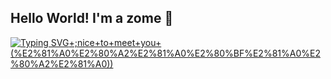 ## Hello World! I'm a zome 👋


[![Typing SVG](https://readme-typing-svg.demolab.com?font=Fira+Code&pause=1000&width=435&lines=hi+im+zome+%3A)+;nice+to+meet+you+(%E2%81%A0%E2%80%A2%E2%81%A0%E2%80%BF%E2%81%A0%E2%80%A2%E2%81%A0))](https://git.io/typing-svg)
<!--
**Zcoder4/Zcoder4** is a ✨ _special_ ✨ repository because its `README.md` (this file) appears on your GitHub profile.

Here are some ideas to get you started:

- 🔭 I’m currently working on ...
- 🌱 I’m currently learning ...
- 👯 I’m looking to collaborate on ...
- 🤔 I’m looking for help with ...
- 💬 Ask me about ...
- 📫 How to reach me: ...
- 😄 Pronouns: ...
- ⚡ Fun fact: ...
-->
